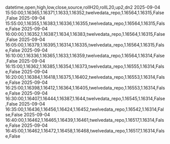 datetime,open,high,low,close,source,rollH20,rollL20,up2,dn2
2025-09-04 15:50:00,1.16365,1.16371,1.1633,1.16352,twelvedata_repo,1.16564,1.16315,False,False
2025-09-04 15:55:00,1.16355,1.16383,1.16336,1.16355,twelvedata_repo,1.16564,1.16315,False,False
2025-09-04 16:00:00,1.16352,1.16387,1.1634,1.16383,twelvedata_repo,1.16564,1.16315,False,False
2025-09-04 16:05:00,1.16379,1.16395,1.16314,1.16335,twelvedata_repo,1.16564,1.16315,False,False
2025-09-04 16:10:00,1.16336,1.16365,1.1633,1.16359,twelvedata_repo,1.16564,1.16314,False,False
2025-09-04 16:15:00,1.16362,1.16385,1.16354,1.16373,twelvedata_repo,1.16555,1.16314,False,False
2025-09-04 16:20:00,1.16384,1.16418,1.16375,1.16402,twelvedata_repo,1.16553,1.16314,False,False
2025-09-04 16:25:00,1.16398,1.16412,1.16364,1.16405,twelvedata_repo,1.16553,1.16314,False,False
2025-09-04 16:30:00,1.16407,1.16444,1.16387,1.1644,twelvedata_repo,1.16545,1.16314,False,False
2025-09-04 16:35:00,1.16436,1.16456,1.16424,1.16452,twelvedata_repo,1.16542,1.16314,False,False
2025-09-04 16:40:00,1.16462,1.16465,1.16439,1.16461,twelvedata_repo,1.16517,1.16314,False,False
2025-09-04 16:45:00,1.16462,1.16472,1.16458,1.16468,twelvedata_repo,1.16517,1.16314,False,False
